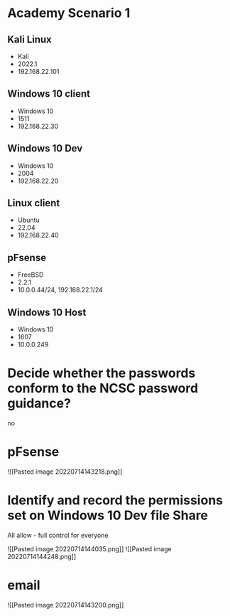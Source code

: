 # Academy Scenario 1
## Kali Linux
- Kali
- 2022.1
- 192.168.22.101

## Windows 10 client
- Windows 10
- 1511
- 192.168.22.30

## Windows 10 Dev
- Windows 10
- 2004
- 192.168.22.20

## Linux client
- Ubuntu
- 22.04
- 192.168.22.40

## pFsense
- FreeBSD
- 2.2.1
- 10.0.0.44/24, 192.168.22.1/24

## Windows 10 Host
- Windows 10
- 1607
- 10.0.0.249
# Decide whether the passwords conform to the NCSC password guidance?
no
# pFsense
![[Pasted image 20220714143218.png]]

# Identify and record the permissions set on **Windows 10 Dev** file Share
All allow - full control for everyone

![[Pasted image 20220714144035.png]]
![[Pasted image 20220714144248.png]]


# email
![[Pasted image 20220714143200.png]]


